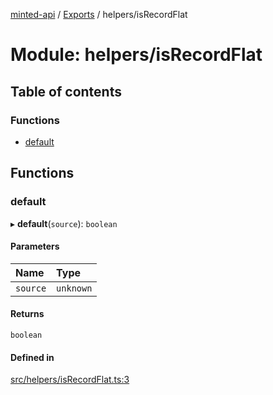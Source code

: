 [minted-api](../README.md) / [Exports](../modules.md) / helpers/isRecordFlat

# Module: helpers/isRecordFlat

## Table of contents

### Functions

- [default](helpers_isRecordFlat.md#default)

## Functions

### default

▸ **default**(`source`): `boolean`

#### Parameters

| Name | Type |
| :------ | :------ |
| `source` | `unknown` |

#### Returns

`boolean`

#### Defined in

[src/helpers/isRecordFlat.ts:3](https://github.com/ianzepp/minted-api-ts/blob/4ef4443/src/helpers/isRecordFlat.ts#L3)
